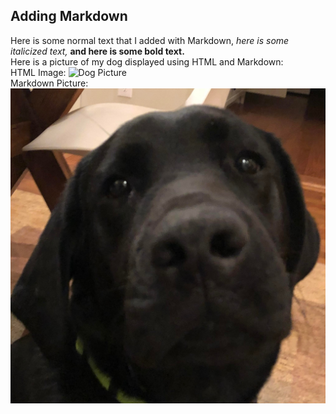 ## Adding Markdown

Here is some normal text that I added with Markdown, *here is some italicized text,* **and here is some bold text.**  
Here is a picture of my dog displayed using HTML and Markdown:  
HTML Image: <img src="Myfiles/Downloads/zeke.jpg" alt="Dog Picture" width="100" height="100">  
Markdown Picture: ![Dog Picture](images/zeke.jpg)
